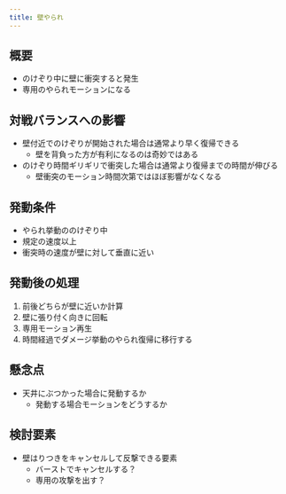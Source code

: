 ```yaml
---
title: 壁やられ
---
```


## 概要
* のけぞり中に壁に衝突すると発生
* 専用のやられモーションになる

## 対戦バランスへの影響
* 壁付近でのけぞりが開始された場合は通常より早く復帰できる
    * 壁を背負った方が有利になるのは奇妙ではある
* のけぞり時間ギリギリで衝突した場合は通常より復帰までの時間が伸びる
    * 壁衝突のモーション時間次第ではほぼ影響がなくなる

## 発動条件
* やられ挙動ののけぞり中
* 規定の速度以上
* 衝突時の速度が壁に対して垂直に近い

## 発動後の処理
1. 前後どちらが壁に近いか計算
1. 壁に張り付く向きに回転
1. 専用モーション再生
1. 時間経過でダメージ挙動のやられ復帰に移行する

## 懸念点
* 天井にぶつかった場合に発動するか
    * 発動する場合モーションをどうするか

## 検討要素
* 壁はりつきをキャンセルして反撃できる要素
    * バーストでキャンセルする？
    * 専用の攻撃を出す？
